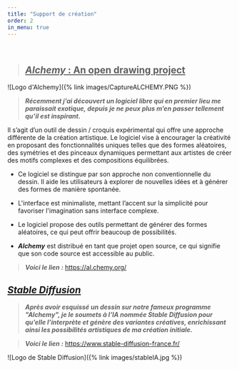 ```yaml
---
title: "Support de création"
order: 2
in_menu: true
---
```

<br/>

> ## <ins>***Alchemy*** : An open drawing project<ins>

![Logo d'Alchemy]({% link images/CaptureALCHEMY.PNG %})


> ***Récemment j’ai découvert un logiciel libre qui en premier lieu me paraissait exotique, depuis je ne peux plus m’en passer tellement qu’il est inspirant.***


 

Il s’agit d’un outil de dessin / croquis expérimental qui offre une approche différente de la création artistique. Le logiciel vise à encourager la créativité en proposant des fonctionnalités uniques telles que des formes aléatoires, des symétries et des pinceaux dynamiques permettant aux artistes de créer des motifs complexes et des compositions équilibrées.

- Ce logiciel se distingue par son approche non conventionnelle du dessin. Il aide les utilisateurs à explorer de nouvelles idées et à générer des formes de manière spontanée.

- L'interface est minimaliste, mettant l’accent sur la simplicité pour favoriser l'imagination sans interface complexe.

- Le logiciel propose des outils permettant de générer des formes aléatoires, ce qui peut offrir beaucoup de possibilités.


- ***Alchemy*** est distribué en tant que projet open source, ce qui signifie que son code source est accessible au public. 

>  ***Voici le lien :***
<https://al.chemy.org/> 

## <ins> ***Stable Diffusion*** <ins>


> ***Après avoir esquissé un dessin sur notre fameux programme "Alchemy", je le soumets à l’IA nommée Stable Diffusion pour qu’elle l’interprète et génère des variantes créatives, enrichissant ainsi les possibilités artistiques de ma création initiale.***

> ***Voici le lien :***
<https://www.stable-diffusion-france.fr/> 

![Logo de Stable Diffusion]({% link images/stableIA.jpg %}) 